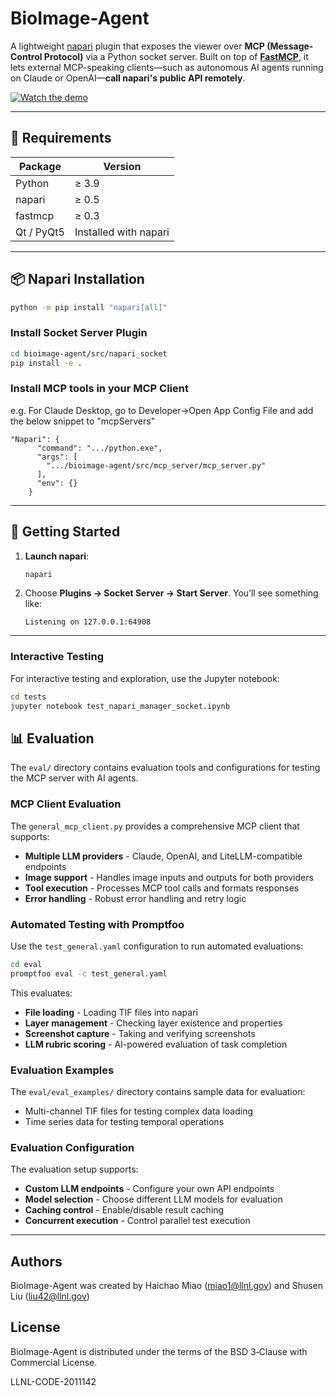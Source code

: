 # BioImage-Agent

A lightweight [napari](https://napari.org) plugin that exposes the viewer over **MCP (Message-Control Protocol)** via a Python socket server. Built on top of **[FastMCP](https://github.com/jlowin/fastmcp)**, it lets external MCP-speaking clients—such as autonomous AI agents running on Claude or OpenAI—**call napari's public API remotely**.

[![Watch the demo](https://img.youtube.com/vi/WM3gkBIt6A8/maxresdefault.jpg)](https://youtu.be/WM3gkBIt6A8)

---

## 🔧 Requirements

| Package    | Version               |
| ---------- | --------------------- |
| Python     | ≥ 3.9                 |
| napari     | ≥ 0.5                 |
| fastmcp    | ≥ 0.3                 |
| Qt / PyQt5 | Installed with napari |

---

## 📦 Napari Installation 

```bash
python -m pip install "napari[all]"
```

### Install Socket Server Plugin

```bash
cd bioimage-agent/src/napari_socket
pip install -e .
```

### Install MCP tools in your MCP Client

e.g. For Claude Desktop, go to Developer->Open App Config File and add the below snippet to "mcpServers"
```
"Napari": {
      "command": ".../python.exe",
      "args": [                        
        ".../bioimage-agent/src/mcp_server/mcp_server.py"
      ],
      "env": {}
    }
```

---

## 🚀 Getting Started

1. **Launch napari**:

   ```bash
   napari
   ```
2. Choose **Plugins → Socket Server → Start Server**. You’ll see something like:

   ```text
   Listening on 127.0.0.1:64908
   ```

---

### Interactive Testing

For interactive testing and exploration, use the Jupyter notebook:

```bash
cd tests
jupyter notebook test_napari_manager_socket.ipynb
```


## 📊 Evaluation

The `eval/` directory contains evaluation tools and configurations for testing the MCP server with AI agents.

### MCP Client Evaluation

The `general_mcp_client.py` provides a comprehensive MCP client that supports:
- **Multiple LLM providers** - Claude, OpenAI, and LiteLLM-compatible endpoints
- **Image support** - Handles image inputs and outputs for both providers
- **Tool execution** - Processes MCP tool calls and formats responses
- **Error handling** - Robust error handling and retry logic

### Automated Testing with Promptfoo

Use the `test_general.yaml` configuration to run automated evaluations:

```bash
cd eval
promptfoo eval -c test_general.yaml
```

This evaluates:
- **File loading** - Loading TIF files into napari
- **Layer management** - Checking layer existence and properties
- **Screenshot capture** - Taking and verifying screenshots
- **LLM rubric scoring** - AI-powered evaluation of task completion

### Evaluation Examples

The `eval/eval_examples/` directory contains sample data for evaluation:
- Multi-channel TIF files for testing complex data loading
- Time series data for testing temporal operations

### Evaluation Configuration

The evaluation setup supports:
- **Custom LLM endpoints** - Configure your own API endpoints
- **Model selection** - Choose different LLM models for evaluation
- **Caching control** - Enable/disable result caching
- **Concurrent execution** - Control parallel test execution

---

## Authors 
BioImage-Agent was created by Haichao Miao (miao1@llnl.gov) and Shusen Liu (liu42@llnl.gov)

## License
BioImage-Agent is distributed under the terms of the BSD 3‑Clause with Commercial License.

LLNL-CODE-2011142


